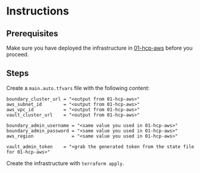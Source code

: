 # Instructions

## Prerequisites

Make sure you have deployed the infrastructure in [01-hcp-aws](../01-hcp-aws/) before you proceed.

## Steps

Create a `main.auto.tfvars` file with the following content:

```hcl
boundary_cluster_url = "<output from 01-hcp-aws>"
aws_subnet_id        = "<output from 01-hcp-aws>"
aws_vpc_id           = "<output from 01-hcp-aws>"
vault_cluster_url    = "<output from 01-hcp-aws>"

boundary_admin_username = "<same value you used in 01-hcp-aws>"
boundary_admin_password = "<same value you used in 01-hcp-aws>"
aws_region              = "<same value you used in 01-hcp-aws>"

vault_admin_token    = "<grab the generated token from the state file for 01-hcp-aws>"
```

Create the infrastructure with `terraform apply`.